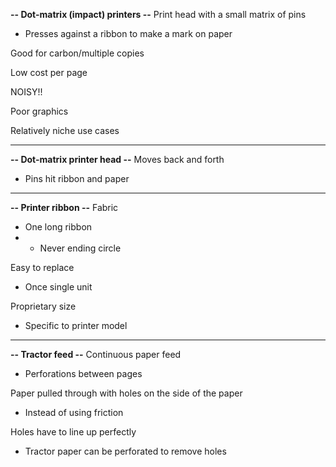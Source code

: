 **-- Dot-matrix (impact) printers --**
Print head with a small matrix of pins
- Presses against a ribbon to make a mark on paper

Good for carbon/multiple copies

Low cost per page

NOISY!!

Poor graphics

Relatively niche use cases

---
**-- Dot-matrix printer head --**
Moves back and forth
- Pins hit ribbon and paper
---
**-- Printer ribbon --**
Fabric
- One long ribbon
- - Never ending circle

Easy to replace
- Once single unit

Proprietary size
- Specific to printer model
---
**-- Tractor feed --**
Continuous paper feed
- Perforations between pages

Paper pulled through with holes on the side of the paper
- Instead of using friction

Holes have to line up perfectly
- Tractor paper can be perforated to remove holes